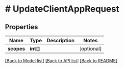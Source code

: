 # # UpdateClientAppRequest

## Properties

Name | Type | Description | Notes
------------ | ------------- | ------------- | -------------
**scopes** | **int[]** |  | [optional]

[[Back to Model list]](../../README.md#models) [[Back to API list]](../../README.md#endpoints) [[Back to README]](../../README.md)
